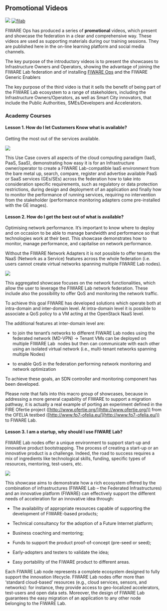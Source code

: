 <h2>Promotional Videos</h2>

[![](https://nexus.lab.fiware.org/repository/raw/public/badges/chapters/operations.svg)](https://www.fiware.org/)
[![filab](https://img.shields.io/badge/tag-filab-orange.svg?logo=stackoverflow)](http://stackoverflow.com/questions/tagged/filab)

FIWARE Ops has produced a series of **promotional** videos, which present and showcase the federation in a clear and comprehensive way. These videos are used as supporting materials during our training sessions. They are published here in the on-line learning platform and social media channels.


The key purpose of the introductory videos is to present the showcases to Infrastructure Owners and Operators, showing the advantage of joining the FIWARE Lab federation and of installing [FIWARE Ops](https://www.fi-xifi.eu/about-xifi/what-is-xifi.html) and the FIWARE Generic Enablers

The key purpose of the third video is that it sells the benefit of being part of the FIWARE Lab ecosystem to a range of stakeholders, including the Infrastructure Owners/Operators, as well as Smart City innovators, that include the Public Authorities, SMEs/Developers and Accelerators.

<h3>Academy Courses</h3>

<h4>Lesson 1. How do I let Customers Know what is available?</h4>

Getting the most out of the services available.

[![](http://img.youtube.com/vi/egbSeDHxKgw/0.jpg)](https://www.youtube.com/watch?v=egbSeDHxKgw "What is available?")

This Use Case covers all aspects of the cloud computing paradigm (IaaS, PaaS, SaaS), demonstrating how easy it is for an Infrastructure owner/operator to create a FIWARE Lab-compatible IaaS environment from the bare metal up, search, compare, register and advertise available PaaS or SaaS services (GEs/SEs) across the federation how to take into consideration specific requirements, such as regulatory or data protection restrictions, during design and deployment of an application and finally how to monitor the performance of running services, requiring no intervention from the stakeholder (performance monitoring adapters come pre-installed with the GE images).

<h4>Lesson 2. How do I get the best out of what is available?</h4>

Optimising network performance. It’s important to know where to deploy and on occasion to be able to manage bandwidth and performance so that technologies work at their best. This showcase demonstrates how to monitor, manage performance, and capitalise on network performance.

Without the FIWARE Network Adapters it is not possible to offer tenants the NaaS (Network as a Service) features across the whole federation (i.e. users cannot create virtual networks spanning multiple FIWARE Lab nodes).

[![](http://img.youtube.com/vi/iEtOtSHFsuM/0.jpg)](https://www.youtube.com/watch?v=iEtOtSHFsuM "Getting the most from FIWARE Lab")

This aggregated showcase focuses on the network functionalities, which allow the user to leverage the FIWARE Lab network federation. These include also the possibility to offer QoS and monitoring the network traffic.

To achieve this goal FIWARE has developed solutions which operate both at intra-domain and inter-domain level. At intra-domain level it is possible to associate a QoS policy to a VM acting at the OpenStack NaaS level.

The additional features at inter-domain level are:

*  to join the tenant’s networks to different FIWARE Lab nodes using the federated network (MD-VPN) -> Tenant VMs can be deployed on multiple FIWARE Lab  nodes but then can communicate with each other using an isolated virtual network (i.e., multi-tenant networks spanning multiple Nodes)

* to enable QoS in the federation performing network monitoring and network optimization

To achieve these goals, an SDN controller and monitoring component has been developed.

Please note that falls into this macro group of showcases, because in addressing a more general capability of FIWARE to support a migration pathway, it is actually a real example of porting an experiment defined in the FIRE Ofertie project ([http://www.ofertie.org/](http://www.ofertie.org/)) from the OFELIA testbed ([http://www.fp7-ofelia.eu/](http://www.fp7-ofelia.eu/)) to FIWARE Lab.



<h4>Lesson 3. I am a startup, why should I use FIWARE Lab?</h4>

FIWARE Lab nodes offer a unique environment to support start-up and innovative product bootstrapping. The process of creating a start-up or an innovative product is a challenge. Indeed, the road to success requires a mix of ingredients like technological skills, funding, specific types of resources, mentoring, test-users, etc.

[![](http://img.youtube.com/vi/LH7oaakpte4/0.jpg)](https://www.youtube.com/watch?v=LH7oaakpte4 "Why use FIWARE Lab?")

This showcase aims to demonstrate how a rich ecosystem offered by the combination of infrastructures (FIWARE Lab – the Federated Infrastructures) and an innovative platform (FIWARE) can effectively support the different needs of acceleration for an innovative idea through:

* The availability of appropriate resources capable of supporting the development of FIWARE-based products;

* Technical consultancy for the adoption of a Future Internet platform;

* Business coaching and mentoring;

* Funds to support the product proof-of-concept (pre-seed or seed);

* Early-adopters and testers to validate the idea;

* Easy portability of the FIWARE product to different areas.

Each FIWARE Lab node represents a complete ecosystem designed to fully support the innovation lifecycle. FIWARE Lab nodes offer more than ‘standard cloud-based’ resources (e.g., cloud services, sensors, and networks): for instance, they provide access to geo-localized accelerators, test-users and open data sets. Moreover, the design of FIWARE Lab guarantees the easy migration of an application to any other node belonging to the FIWARE Lab.





















</section>